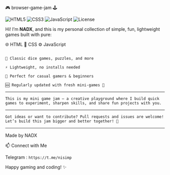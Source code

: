  🎮 browser-game-jam 🕹️

![HTML5](https://img.shields.io/badge/HTML5-E34F26?style=flat&logo=html5&logoColor=white)
![CSS3](https://img.shields.io/badge/CSS3-1572B6?style=flat&logo=css3)
![JavaScript](https://img.shields.io/badge/JavaScript-F7DF1E?style=flat&logo=javascript&logoColor=black)
![License](https://img.shields.io/badge/license-MIT-green)

Hi! I’m **NADX**, and this is my personal collection of simple, fun, lightweight games built with pure:


🌐 HTML   🎨 CSS   ⚙️ JavaScript

```🚀 What’s Inside?

🎲 Classic dice games, puzzles, and more

⚡ Lightweight, no installs needed

👾 Perfect for casual gamers & beginners

🆕 Regularly updated with fresh mini-games 🎉
```
---

```🎯 Why This Repo?
This is my mini game jam — a creative playground where I build quick games to experiment, sharpen skills, and share fun projects with you.
```
---

```🤝 Contributions & Ideas
Got ideas or want to contribute? Pull requests and issues are welcome!
Let’s build this jam bigger and better together! 🚀
```
---

Made by NADX

📫 Connect with Me

   Telegram : ```https://t.me/nisimp```
    

Happy gaming and coding! ✨
